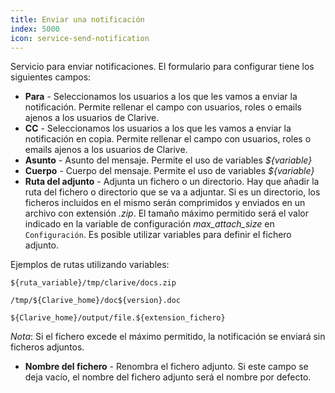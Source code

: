 ```yaml
---
title: Enviar una notificación
index: 5000
icon: service-send-notification
---
```


Servicio para enviar notificaciones. El formulario para configurar tiene los siguientes campos:

- **Para** - Seleccionamos los usuarios a los que les vamos a enviar la notificación.
Permite rellenar el campo con usuarios, roles o emails ajenos a los usuarios de Clarive.
- **CC** - Seleccionamos los usuarios a los que les vamos a enviar la notificación en copia.
Permite rellenar el campo con usuarios, roles o emails ajenos a los usuarios de Clarive.
- **Asunto** - Asunto del mensaje. Permite el uso de variables *${variable}*
- **Cuerpo** - Cuerpo del mensaje. Permite el uso de variables *${variable}*
- **Ruta del adjunto** - Adjunta un fichero o un directorio. Hay que añadir la ruta del fichero o directorio que se va
  a adjuntar. Si es un directorio, los ficheros incluidos en el mismo serán comprimidos y enviados en un archivo con
extensión *.zip*. El tamaño máximo permitido será el valor indicado en la variable de configuración *max_attach_size*
en `Configuración`. Es posible utilizar variables para definir el fichero adjunto.

Ejemplos de rutas utilizando variables:

    ${ruta_variable}/tmp/clarive/docs.zip

    /tmp/${Clarive_home}/doc${version}.doc

    ${Clarive_home}/output/file.${extension_fichero}


*Nota*: Si el fichero excede el máximo permitido, la notificación se enviará sin ficheros adjuntos.

- **Nombre del fichero** - Renombra el fichero adjunto. Si este campo se deja vacío, el nombre del fichero adjunto será
  el nombre por defecto.
